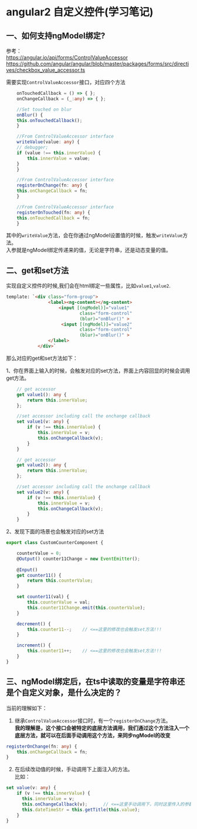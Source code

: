 angular2 自定义控件(学习笔记)
==

## 一、如何支持ngModel绑定?

参考：   
https://angular.io/api/forms/ControlValueAccessor
https://github.com/angular/angular/blob/master/packages/forms/src/directives/checkbox_value_accessor.ts

需要实现`ControlValueAccessor`接口，对应四个方法
```ts
	onTouchedCallback = () => { };
	onChangeCallback = (_:any) => { };

	//Set touched on blur
	onBlur() {
	this.onTouchedCallback();
	}

	//From ControlValueAccessor interface
	writeValue(value: any) {
	// debugger;
	if (value !== this.innerValue) {
	    this.innerValue = value;
	}
	}

	//From ControlValueAccessor interface
	registerOnChange(fn: any) {
	this.onChangeCallback = fn;
	}

	//From ControlValueAccessor interface
	registerOnTouched(fn: any) {
	this.onTouchedCallback = fn;
	}
```
其中的`writeValue`方法，会在你通过ngModel设置值的时候，触发`writeValue`方法。  
入参就是ngModel绑定传递来的值，无论是字符串，还是动态变量的值。

## 二、get和set方法
实现自定义控件的时候,我们会在html绑定一些属性，比如`value1`,`value2`.
```html
template: `<div class="form-group">
				<label><ng-content></ng-content>
					<input [(ngModel)]="value1"  
							class="form-control" 
							(blur)="onBlur()" >
					 <input [(ngModel)]="value2"  
							class="form-control" 
							(blur)="onBlur()" >
				</label>
			</div>`
```

那么对应的get和set方法如下：  

1、你在界面上输入的时候，会触发对应的set方法，界面上内容回显的时候会调用get方法。

```ts
    // get accessor
    get value1(): any {
        return this.innerValue;
    };

    //set accessor including call the onchange callback
    set value1(v: any) {
        if (v !== this.innerValue) {
            this.innerValue = v;
            this.onChangeCallback(v);
        }
    }

    // get accessor
    get value2(): any {
        return this.innerValue;
    };

    //set accessor including call the onchange callback
    set value2(v: any) {
        if (v !== this.innerValue) {
            this.innerValue = v;
            this.onChangeCallback(v);
        }
    }
```

2、发现下面的场景也会触发对应的set方法
```ts
export class CustomCounterComponent {

    counterValue = 0;
    @Output() counter11Change = new EventEmitter();
  
    @Input()
    get counter11() { 
        return this.counterValue;
    }

    set counter11(val) {
        this.counterValue = val;
        this.counter11Change.emit(this.counterValue);
    }

    decrement() {
        this.counter11--;    // <==这里的修改也会触发set方法!!!
    }

    increment() {
        this.counter11++;    // <==这里的修改也会触发set方法!!!
    }
}
```

## 三、ngModel绑定后，在ts中读取的变量是字符串还是个自定义对象，是什么决定的？

当前的理解如下：
1. 继承`ControlValueAccessor`接口时，有一个`registerOnChange`方法。  
**我的理解是，这个接口会被特定的底层方法调用，我们通过这个方法注入一个底层方法，就可以在后面手动调用这个方法，来同步ngModel的改变**
```ts
registerOnChange(fn: any) {
	this.onChangeCallback = fn;
}
```

2. 在后续改动值的时候，手动调用下上面注入的方法。  
比如：
```ts
set value(v: any) {
    if (v !== this.innerValue) {
      this.innerValue = v;
      this.onChangeCallback(v);      // <==这里手动调用下，同时这里传入的参数也决定了ngModel的值
      this.dateTimeStr = this.getTitle(this.value);
    }
}
```




